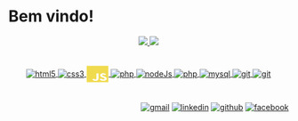 # Bem vindo!

<div align="center">
  <a href="https://github.com/k4w4n">
  <img height="180em" src="https://github-readme-stats.vercel.app/api?username=k4w4n&show_icons=true&theme=github_dark&include_all_commits=true&count_private=true"/>
  <img height="180em" src="https://github-readme-stats.vercel.app/api/top-langs/?username=k4w4n&layout=compact&langs_count=7&theme=github_dark"/>
</div>

<br/>
<br/>

<div style="display: inline_block" align="center">
    <img align="center" alt="html5" height="30" width="40" src="https://cdn.jsdelivr.net/gh/devicons/devicon/icons/html5/html5-original.svg">
    <img align="center" alt="css3" height="30" width="40" src="https://cdn.jsdelivr.net/gh/devicons/devicon/icons/css3/css3-original.svg">
    <img align="center" alt="javascript" height="30" width="40" src="https://raw.githubusercontent.com/devicons/devicon/master/icons/javascript/javascript-plain.svg">
    <img align="center" alt="php" height="30" width="40" src="https://cdn.jsdelivr.net/gh/devicons/devicon/icons/bootstrap/bootstrap-plain.svg">
    <img align="center" alt="nodeJs" height="30" width="40" src="https://cdn.jsdelivr.net/gh/devicons/devicon/icons/nodejs/nodejs-original.svg">
    <img align="center" alt="php" height="30" width="40" src="https://cdn.jsdelivr.net/gh/devicons/devicon/icons/php/php-plain.svg">
    <img align="center" alt="mysql" height="30" width="40" src="https://cdn.jsdelivr.net/gh/devicons/devicon/icons/mysql/mysql-plain.svg">
    <img align="center" alt="git" height="30" width="40" src="https://cdn.jsdelivr.net/gh/devicons/devicon/icons/git/git-original.svg">
    <img align="center" alt="git" height="30" width="40" src="https://cdn.jsdelivr.net/gh/devicons/devicon/icons/github/github-original.svg">
</div>
<br>
<br>
<div align="end">
    <a href="mailto:kawanaraujocontatoi@gmail.com"><img align="center" alt="gmail" height="25" width="100" src="https://img.shields.io/badge/Gmail-D14836?style=for-the-badge&logo=gmail&logoColor=white"></a>
    <a href="https://www.linkedin.com/in/kawan-ara%C3%BAjo-96ba001b1/"><img align="center" alt="linkedin" height="25" width="100" src="https://img.shields.io/badge/LinkedIn-0077B5?style=for-the-badge&logo=linkedin&logoColor=white"></a>
    <a href="https://github.com/K4w4n"><img align="center" alt="github" height="25" width="100" src="https://img.shields.io/badge/GitHub-100000?style=for-the-badge&logo=github&logoColor=white"></a>
    <a href="https://www.facebook.com/profile.php?id=100004386826067"><img align="center" alt="facebook" height="25" width="100" src="	https://img.shields.io/badge/Facebook-1877F2?style=for-the-badge&logo=facebook&logoColor=white"></a>
</div>
